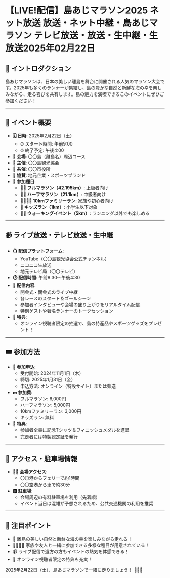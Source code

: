 # 【LIVE!配信】島あじマラソン2025 ネット放送 放送・ネット中継・島あじマラソン テレビ放送・放送・生中継・生放送2025年02月22日

## 📜 イントロダクション
島あじマラソンは、日本の美しい離島を舞台に開催される人気のマラソン大会です。2025年も多くのランナーが集結し、島の豊かな自然と新鮮な海の幸を楽しみながら、走る喜びを共有します。島の魅力を満喫できるこのイベントにぜひご参加ください！

---

## 📅 イベント概要
- **🗓️ 日時**: 2025年2月22日（土）
  - ⏰ スタート時間: 午前9:00
  - ⏰ 終了予定: 午後4:00
- **📍 会場**: 〇〇島（離島名）周辺コース
- **🏢 主催**: 〇〇島観光協会
- **🤝 共催**: 〇〇市役所
- **💼 協賛**: 地元企業・スポーツブランド
- **🎽 参加種目**:
  - **🏃‍♂️ フルマラソン（42.195km）**: 上級者向け
  - **🏃‍♀️ ハーフマラソン（21.1km）**: 中級者向け
  - **👨‍👩‍👧‍👦 10kmファミリーラン**: 家族や初心者向け
  - **👶 キッズラン（1km）**: 小学生以下対象
  - **🚶‍♂️ ウォーキングイベント（5km）**: ランニング以外でも楽しめる

---

## 📹 ライブ放送・テレビ放送・生中継
- **📺 配信プラットフォーム**:
  - YouTube（〇〇島観光協会公式チャンネル）
  - ニコニコ生放送
  - 地元テレビ局（〇〇テレビ）
- **⏱️ 配信時間**: 午前8:30～午後4:30
- **🎥 配信内容**:
  - 開会式・閉会式のライブ中継
  - 各レースのスタート＆ゴールシーン
  - 参加者インタビューや会場の盛り上がりをリアルタイム配信
  - 特別ゲストや著名ランナーのトークセッション
- **🎁 特典**:
  - オンライン視聴者限定の抽選で、島の特産品やスポーツグッズをプレゼント！

---

## 🎟️ 参加方法
- **📝 参加申込**:
  - 受付開始: 2024年11月1日（木）
  - 締切: 2025年1月31日（金）
  - 申込方法: オンライン（特設サイト）または郵送
- **💵 参加費**:
  - フルマラソン: 6,000円
  - ハーフマラソン: 5,000円
  - 10kmファミリーラン: 3,000円
  - キッズラン: 無料
- **🎁 特典**:
  - 参加者全員に記念Tシャツ＆フィニッシュメダルを進呈
  - 完走者には特製認定証を発行

---

## 🚉 アクセス・駐車場情報
- **🚶‍♂️ 会場アクセス**:
  - 〇〇港からフェリーで約1時間
  - 〇〇空港から車で約30分
- **🅿️ 駐車場**:
  - 会場周辺の有料駐車場を利用（先着順）
  - イベント当日は混雑が予想されるため、公共交通機関の利用を推奨


---

## 🌟 注目ポイント
- 🌸 離島の美しい自然と新鮮な海の幸を楽しみながら走れる！
- 👨‍👩‍👧‍👦 家族や友人と一緒に参加できる多様な種目が用意されている！
- 📹 ライブ配信で遠方の方もイベントの熱気を体感できる！
- 🎁 オンライン視聴者限定の特典も充実！

2025年2月22日（土）、島あじマラソンで一緒に走りましょう！ 🏃‍♀️🎉